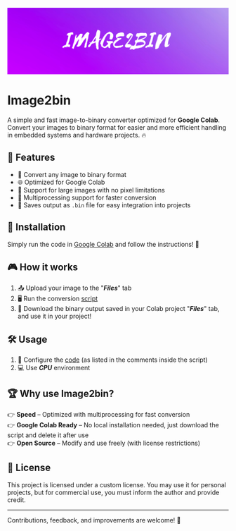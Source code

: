 ![Logo](https://github.com/un4ble/Image2bin/raw/main/logo.png)




# Image2bin

A simple and fast image-to-binary converter optimized for **Google Colab**. Convert your images to binary format for easier and more efficient handling in embedded systems and hardware projects. 🔥

## 🚀 Features

- 🔄 Convert any image to binary format
- 🌐 Optimized for Google Colab
- 🧠 Support for large images with no pixel limitations
- 🚀 Multiprocessing support for faster conversion
- 💾 Saves output as `.bin` file for easy integration into projects

## 🔧 Installation

Simply run the code in [Google Colab](https://colab.research.google.com) and follow the instructions! 🌟

## 🎮 How it works

1. 📤 Upload your image to the "***Files***" tab
2. 🖥️ Run the conversion [script](https://github.com/un4ble/Image2bin/raw/main/Image2bin%20v2.py)
3. 💾 Download the binary output saved in your Colab project "***Files***" tab, and use it in your project!

## 🛠️ Usage


1. 👾 Configure the [code](https://github.com/un4ble/Image2bin/raw/main/Image2bin%20v2.py) (as listed in the comments inside the script)
2. 💻 Use ***CPU*** environment


## 🏆 Why use Image2bin?

👉 **Speed** – Optimized with multiprocessing for fast conversion\
👉 **Google Colab Ready** – No local installation needed, just download the script and delete it after use\
👉 **Open Source** – Modify and use freely (with license restrictions)

## 📝 License

This project is licensed under a custom license. You may use it for personal projects, but for commercial use, you must inform the author and provide credit.

---

Contributions, feedback, and improvements are welcome! 🚀

